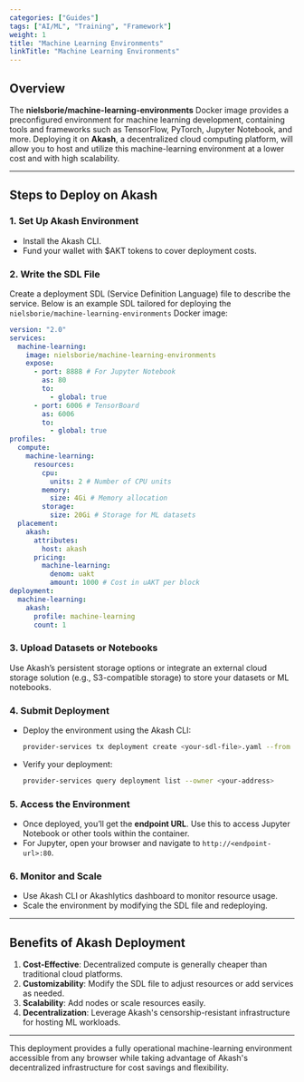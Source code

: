 ```yaml
---
categories: ["Guides"]
tags: ["AI/ML", "Training", "Framework"]
weight: 1
title: "Machine Learning Environments"
linkTitle: "Machine Learning Environments"
---
```


## **Overview**

The **nielsborie/machine-learning-environments** Docker image provides a preconfigured environment for machine learning development, containing tools and frameworks such as TensorFlow, PyTorch, Jupyter Notebook, and more. Deploying it on **Akash**, a decentralized cloud computing platform, will allow you to host and utilize this machine-learning environment at a lower cost and with high scalability.

---

## **Steps to Deploy on Akash**

### 1. **Set Up Akash Environment**
   - Install the Akash CLI.
   - Fund your wallet with $AKT tokens to cover deployment costs.

### 2. **Write the SDL File**
   Create a deployment SDL (Service Definition Language) file to describe the service. Below is an example SDL tailored for deploying the `nielsborie/machine-learning-environments` Docker image:

   ```yaml
   version: "2.0"
   services:
     machine-learning:
       image: nielsborie/machine-learning-environments
       expose:
         - port: 8888 # For Jupyter Notebook
           as: 80
           to:
             - global: true
         - port: 6006 # TensorBoard
           as: 6006
           to:
             - global: true
   profiles:
     compute:
       machine-learning:
         resources:
           cpu:
             units: 2 # Number of CPU units
           memory:
             size: 4Gi # Memory allocation
           storage:
             size: 20Gi # Storage for ML datasets
     placement:
       akash:
         attributes:
           host: akash
         pricing:
           machine-learning:
             denom: uakt
             amount: 1000 # Cost in uAKT per block
   deployment:
     machine-learning:
       akash:
         profile: machine-learning
         count: 1
   ```

### 3. **Upload Datasets or Notebooks**
   Use Akash’s persistent storage options or integrate an external cloud storage solution (e.g., S3-compatible storage) to store your datasets or ML notebooks.

### 4. **Submit Deployment**
   - Deploy the environment using the Akash CLI:
     ```bash
     provider-services tx deployment create <your-sdl-file>.yaml --from <your-wallet>
     ```
   - Verify your deployment:
     ```bash
     provider-services query deployment list --owner <your-address>
     ```

### 5. **Access the Environment**
   - Once deployed, you’ll get the **endpoint URL**. Use this to access Jupyter Notebook or other tools within the container.
   - For Jupyter, open your browser and navigate to `http://<endpoint-url>:80`.

### 6. **Monitor and Scale**
   - Use Akash CLI or Akashlytics dashboard to monitor resource usage.
   - Scale the environment by modifying the SDL file and redeploying.

---

## **Benefits of Akash Deployment**
1. **Cost-Effective**: Decentralized compute is generally cheaper than traditional cloud platforms.
2. **Customizability**: Modify the SDL file to adjust resources or add services as needed.
3. **Scalability**: Add nodes or scale resources easily.
4. **Decentralization**: Leverage Akash's censorship-resistant infrastructure for hosting ML workloads.

---

This deployment provides a fully operational machine-learning environment accessible from any browser while taking advantage of Akash's decentralized infrastructure for cost savings and flexibility. 